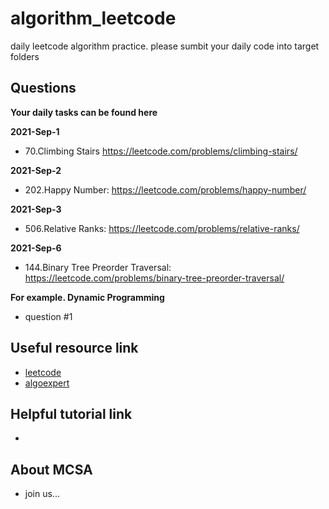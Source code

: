# algorithm_leetcode
daily leetcode algorithm practice. please sumbit your daily code into target folders

## Questions
**Your daily tasks can be found here**

**2021-Sep-1**
 - 70.Climbing Stairs  https://leetcode.com/problems/climbing-stairs/
 
**2021-Sep-2**
 - 202.Happy Number:  https://leetcode.com/problems/happy-number/

**2021-Sep-3**
 - 506.Relative Ranks:  https://leetcode.com/problems/relative-ranks/

**2021-Sep-6**
 - 144.Binary Tree Preorder Traversal: https://leetcode.com/problems/binary-tree-preorder-traversal/

**For example. Dynamic Programming**
 - question #1

## Useful resource link 
 - [leetcode](https://leetcode.com/problemset/all/?page=1)
 - [algoexpert](https://www.algoexpert.io/questions)

## Helpful tutorial link 
 - 


## About MCSA 
 - join us...



